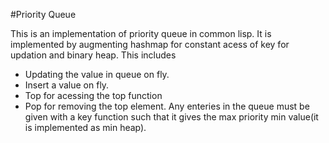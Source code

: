 #Priority Queue

This is an implementation of priority queue in common lisp. It is implemented by augmenting hashmap for constant acess of key for updation and binary heap. This includes
- Updating the value in queue on fly.
- Insert a value on fly.
- Top for acessing the top function
- Pop for removing the top element.
Any enteries in the queue must be given with a key function such that it gives the max priority min value(it is implemented as min heap).
